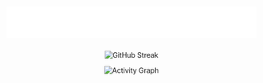 <h1 align="center">
  <img src="https://raw.githubusercontent.com/PHOOBESH/PHOOBESH/main/assets/name.svg" alt="Phoobesh S" />
</h1>

<div align="center">
  
  <a>
    <img src="https://github-readme-streak-stats.herokuapp.com?user=PHOOBESH&theme=neon" alt="GitHub Streak" height="150"/>
  </a>
</div>

<p align="center">
  <img src="https://github-readme-activity-graph.vercel.app/graph?username=PHOOBESH&theme=merko&area=true&bg_color=000000" alt="Activity Graph"/>
</p>

